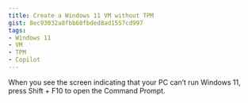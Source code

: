 ```yaml
---
title: Create a Windows 11 VM without TPM
gist: 8ec93032a8fbb60fbded8ad1557cd997
tags:
- Windows 11
- VM
- TPM
- Copilot
---
```

When you see the screen indicating that your PC can’t run Windows 11, press Shift + F10 to open the Command Prompt.
